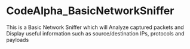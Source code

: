# CodeAlpha_BasicNetworkSniffer
This is a Basic Network Sniffer which will Analyze captured packets and Display useful information such as source/destination IPs, protocols and payloads 
